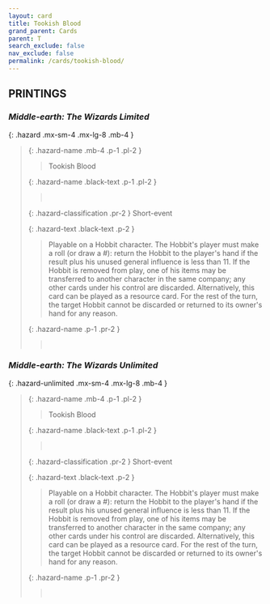 ```yaml
---
layout: card
title: Tookish Blood
grand_parent: Cards
parent: T
search_exclude: false
nav_exclude: false
permalink: /cards/tookish-blood/
---
```


## PRINTINGS


### _Middle-earth: The Wizards Limited_

{: .hazard .mx-sm-4 .mx-lg-8 .mb-4 }
> {: .hazard-name .mb-4 .p-1 .pl-2 }
> > <div class="hazard-mp"></div>
> > <div class="card-name">Tookish Blood</div>
>
> {: .hazard-name .black-text .p-1 .pl-2 }
> > &nbsp;
>
> {: .hazard-classification .pr-2 }
> Short-event
>
> {: .hazard-text .black-text .p-2 }
> > Playable on a Hobbit character. The Hobbit's player must make a roll (or draw a #): return the Hobbit to the player's hand if the result plus his unused general influence is less than 11. If the Hobbit is removed from play, one of his items may be transferred to another character in the same company; any other cards under his control are discarded. Alternatively, this card can be played as a resource card. For the rest of the turn, the target Hobbit cannot be discarded or returned to its owner's hand for any reason. 
>
> {: .hazard-name .p-1 .pr-2 }
> > <div class="card-shield"></div>
> > <div class="card-corruption">&nbsp;</div>

### _Middle-earth: The Wizards Unlimited_

{: .hazard-unlimited .mx-sm-4 .mx-lg-8 .mb-4 }
> {: .hazard-name .mb-4 .p-1 .pl-2 }
> > <div class="hazard-mp"></div>
> > <div class="card-name">Tookish Blood</div>
>
> {: .hazard-name .black-text .p-1 .pl-2 }
> > &nbsp;
>
> {: .hazard-classification .pr-2 }
> Short-event
>
> {: .hazard-text .black-text .p-2 }
> > Playable on a Hobbit character. The Hobbit's player must make a roll (or draw a #): return the Hobbit to the player's hand if the result plus his unused general influence is less than 11. If the Hobbit is removed from play, one of his items may be transferred to another character in the same company; any other cards under his control are discarded. Alternatively, this card can be played as a resource card. For the rest of the turn, the target Hobbit cannot be discarded or returned to its owner's hand for any reason. 
>
> {: .hazard-name .p-1 .pr-2 }
> > <div class="card-shield"></div>
> > <div class="card-corruption-white">&nbsp;</div>
